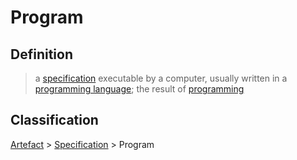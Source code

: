 # Program
## Definition
> a [specification](specification.md) executable by a computer, usually written in a [programming language](programming_language.md); the result of [programming](programming.md)

## Classification
[Artefact](artefact.md) \> [Specification](specification.md) \> Program
